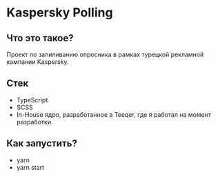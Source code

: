 # Kaspersky Polling

## Что это такое?
Проект по запиливанию опросника в рамках турецкой рекламной кампании Kaspersky.

## Стек
- TypeScript
- SCSS
- In-House ядро, разработанное в Teeqer, где я работал на момент разработки.

## Как запустить?

* yarn
* yarn start
